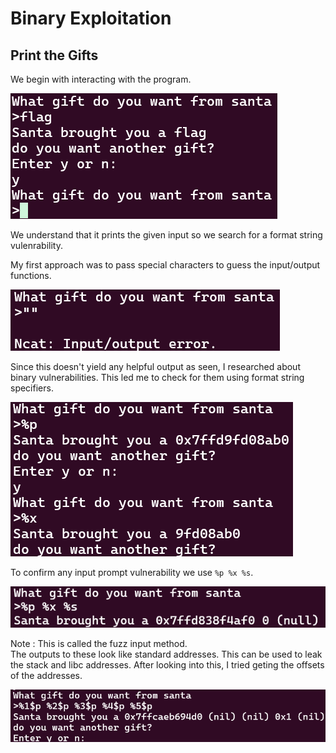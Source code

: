 # Binary Exploitation

## Print the Gifts

We begin with interacting with the program.

![image](/content/nitectf_binaryexp_printthegifts_1.png)

We understand that it prints the given input so we search for a format string vulenrability.

My first approach was to pass special characters to guess the input/output functions.

![image](/content/nitectf_binaryexp_printthegifts_2.png)

Since this doesn't yield any helpful output as seen, I researched about binary vulnerabilities.
This led me to check for them using format string specifiers.

![image](/content/nitectf_binaryexp_printthegifts_3.png)

To confirm any input prompt vulnerability we use `%p %x %s`.

![image](/content/nitectf_binaryexp_printthegifts_4.png)

Note : This is called the fuzz input method.
<br>
The outputs to these look like standard addresses.
This can be used to leak the stack and libc addresses.
After looking into this, I tried geting the offsets of the addresses.

![image](/content/nitectf_binaryexp_printthegifts_5.png)

